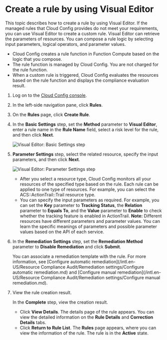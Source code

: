 # Create a rule by using Visual Editor

This topic describes how to create a rule by using Visual Editor. If the managed rules that Cloud Config provides do not meet your requirements, you can use Visual Editor to create a custom rule. Visual Editor can retrieve the parameters of resources. You can compose a rule logic by selecting input parameters, logical operators, and parameter values.

-   Cloud Config creates a rule function in Function Compute based on the logic that you compose.
-   The rule function is managed by Cloud Config. You are not charged for the rule function.
-   When a custom rule is triggered, Cloud Config evaluates the resources based on the rule function and displays the compliance evaluation result.

1.  Log on to the [Cloud Config console](https://config.console.aliyun.com).

2.  In the left-side navigation pane, click **Rules**.

3.  On the **Rules** page, click **Create Rule**.

4.  In the **Basic Settings** step, set the **Method** parameter to **Visual Editor**, enter a rule name in the **Rule Name** field, select a risk level for the rule, and then click **Next**.

    ![Visual Editor: Basic Settings step](https://static-aliyun-doc.oss-cn-hangzhou.aliyuncs.com/assets/img/en-US/2280333061/p96932.png)

5.  **Parameter Settings** step, select the related resource, specify the input parameters, and then click **Next**.

    ![Visual Editor: Parameter Settings step](https://static-aliyun-doc.oss-cn-hangzhou.aliyuncs.com/assets/img/en-US/2280333061/p111563.png)

    -   After you select a resource type, Cloud Config monitors all your resources of the specified type based on the rule. Each rule can be applied to one type of resources. For example, you can select the ACS::ActionTrail::Trail resource type.
    -   You can specify the input parameters as required. For example, you can set the **Key** parameter to **Tracking Status**, the **Relation** parameter to **Equals To**, and the **Value** parameter to **Enable** to check whether the tracking feature is enabled in ActionTrail.
    **Note:** Different resources have different parameters and parameter values. You can learn the specific meanings of parameters and possible parameter values based on the API of each service.

6.  In the **Remediation Settings** step, set the **Remediation Method** parameter to **Disable Remediation** and click **Submit**.

    You can associate a remediation template with the rule. For more information, see [Configure automatic remediation](/intl.en-US/Resource Compliance Audit/Remediation settings/Configure automatic remediation.md) and [Configure manual remediation](/intl.en-US/Resource Compliance Audit/Remediation settings/Configure manual remediation.md).

7.  View the rule creation result.

    In the **Complete** step, view the creation result.

    -   Click **View Details**. The details page of the rule appears. You can view the detailed information on the **Rule Details** and **Correction Details** tabs.
    -   Click **Return to Rule List**. The **Rules** page appears, where you can view the information of the rule. The rule is in the **Active** state.

